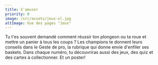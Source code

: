 ```yaml
---
title: S'amuser
priority: 0
image: /src/assets/jeux-xl.jpg
altImage: Vue des pages "Jeux"
---
```


Tu t'es souvent demandé comment réussir ton plongeon ou ta roue et mettre un panier à tous les coups ? Les champions te donnent leurs conseils dans le Geste de pro, la rubrique qui donne envie d'enfiler ses baskets. Dans chaque numéro, tu découvriras aussi des jeux, des quiz et des cartes à collectionner. Et un poster!
